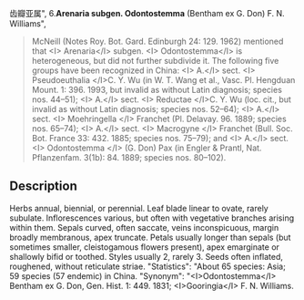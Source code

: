 齿瓣亚属",
6.**Arenaria subgen. Odontostemma** (Bentham ex G. Don) F. N. Williams",

> McNeill (Notes Roy. Bot. Gard. Edinburgh 24: 129. 1962) mentioned that &lt;I&gt; Arenaria&lt;/I&gt; subgen. &lt;I&gt; Odontostemma&lt;/I&gt; is heterogeneous, but did not further subdivide it. The following five groups have been recognized in China: &lt;I&gt; A.&lt;/I&gt; sect. &lt;I&gt; Pseudoeuthalia &lt;/I&gt;C. Y. Wu (in W. T. Wang et al., Vasc. Pl. Hengduan Mount. 1: 396. 1993, but invalid as without Latin diagnosis; species nos. 44–51); &lt;I&gt; A.&lt;/I&gt; sect. &lt;I&gt; Reductae &lt;/I&gt;C. Y. Wu (loc. cit., but invalid as without Latin diagnosis; species nos. 52–64); &lt;I&gt; A.&lt;/I&gt; sect. &lt;I&gt; Moehringella &lt;/I&gt; Franchet (Pl. Delavay. 96. 1889; species nos. 65–74); &lt;I&gt; A.&lt;/I&gt; sect. &lt;I&gt; Macrogyne &lt;/I&gt; Franchet (Bull. Soc. Bot. France 33: 432. 1885; species nos. 75–79); and &lt;I&gt; A.&lt;/I&gt; sect. &lt;I&gt; Odontostemma &lt;/I&gt; (G. Don) Pax (in Engler &amp; Prantl, Nat. Pflanzenfam. 3(1b): 84. 1889; species nos. 80–102).

## Description
Herbs annual, biennial, or perennial. Leaf blade linear to ovate, rarely subulate. Inflorescences various, but often with vegetative branches arising within them. Sepals curved, often saccate, veins inconspicuous, margin broadly membranous, apex truncate. Petals usually longer than sepals (but sometimes smaller, cleistogamous flowers present), apex emarginate or shallowly bifid or toothed. Styles usually 2, rarely 3. Seeds often inflated, roughened, without reticulate striae.
  "Statistics": "About 65 species: Asia; 59 species (57 endemic) in China.
  "Synonym": "&lt;I&gt;Odontostemma&lt;/I&gt; Bentham ex G. Don, Gen. Hist. 1: 449. 1831; &lt;I&gt;Gooringia&lt;/I&gt; F. N. Williams.
